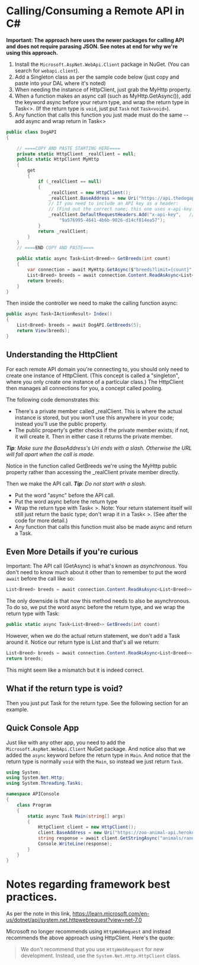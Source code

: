 # Calling/Consuming a Remote API in C#

**Important: The approach here uses the newer packages for calling API and does not require parasing JSON. See notes at end for why we're using this approach.**

1. Install the ``Microsoft.AspNet.WebApi.Client`` package in NuGet. (You can search for ``webapi.client``).
2. Add a Singleton class as per the sample code below (just copy and paste into your DAL where it's noted)
3. When needing the instance of HttpClient, just grab the MyHttp property.
4. When a function makes an async call (such as MyHttp.GetAsync()), add the keyword async before your return type, and wrap the return type in Task<>. (If the return type is ``void``, just put ``Task`` not ``Task<void>``).
5. Any function that calls this function you just made must do the same -- add async and wrap return in Task<>

```cs
public class DogAPI
{

    // ====COPY AND PASTE STARTING HERE====
    private static HttpClient _realClient = null;
    public static HttpClient MyHttp
    {
        get
        {
            if (_realClient == null)
            {
                _realClient = new HttpClient();
                _realClient.BaseAddress = new Uri("https://api.thedogapi.com/v1/"); // ADD YOUR OWN BASE ADDRESS HERE
                // If you need to include an API key as a header:
                // (Find out the correct name; this one uses x-api-key.)
                _realClient.DefaultRequestHeaders.Add("x-api-key",   // REPLACE WITH YOUR OWN API KEY STUFF
                    "9a576995-4641-4b6b-9026-d14cf814ea57");
            }
            return _realClient;
        }
    }
    // ====END COPY AND PASTE====

    public static async Task<List<Breed>> GetBreeds(int count)
    {
        var connection = await MyHttp.GetAsync($"breeds?limit={count}");
        List<Breed> breeds = await connection.Content.ReadAsAsync<List<Breed>>();
        return breeds;
    }
}
```

Then inside the controller we need to make the calling function async:

```cs
public async Task<IActionResult> Index()
{
    List<Breed> breeds = await DogAPI.GetBreeds(5);
    return View(breeds);
}

```


## Understanding the HttpClient

For each remote API domain you're connecting to, you should only need to create one instance of HttpClient. (This concept is called a "singleton", where you only create one instance of a particular class.) The HttpClient then manages all connections for you, a concept called pooling.

The following code demonstrates this:
* There's a private member called _realClient. This is where the actual instance is stored, but you won't use this anywhere in your code; instead you'll use the public property.
* The public property's getter checks if the private member exists; if not, it will create it. Then in either case it returns the private member.

***Tip**: Make sure the BaseAddress's Uri ends with a slash. Otherwise the URL will fall apart when the call is made.*

Notice in the function called GetBreeds we're using the MyHttp public property rather than accessing the _realClient private member directly.

Then we make the API call. ***Tip**: Do not start with a slash.*

* Put the word "async" before the API call.
* Put the word async before the return type
* Wrap the return type with Task< >. Note: Your return statement itself will still just return the basic type; don't wrap it in a Task< >. (See after the code for more detail.)
* Any function that calls this function must also be made async and return a Task.

## Even More Details if you're curious

Important: The API call (GetAsync) is what's known as *asynchronous*. You don't need to know much about it other than to remember to put the word ``await`` before the call like so:

```cs
List<Breed> breeds = await connection.Content.ReadAsAsync<List<Breed>>();
```

The only downside is that now this method needs to also be asynchronous. To do so, we put the word async before the return type, and we wrap the return type with Task:

```cs
public static async Task<List<Breed>> GetBreeds(int count)
```

However, when we do the actual return statement, we don't add a Task around it. Notice our return type is List<Breed> and that's all we return:

```cs
List<Breed> breeds = await connection.Content.ReadAsAsync<List<Breed>>();
return breeds;
```

This might seem like a mismatch but it is indeed correct.


## What if the return type is void?

Then you just put Task for the return type. See the following section for an example.

## Quick Console App

Just like with any other app, you need to add the ``Microsoft.AspNet.WebApi.Client`` NuGet package. And notice also that we added the ``async`` keyword before the return type in ``Main``. And notice that the return type is normally ``void`` with the ``Main``, so instead we just return ``Task``.


```cs
using System;
using System.Net.Http;
using System.Threading.Tasks;

namespace APIConsole
{
    class Program
    {
        static async Task Main(string[] args)
        {
            HttpClient client = new HttpClient();
            client.BaseAddress = new Uri("https://zoo-animal-api.herokuapp.com/");
            string response = await client.GetStringAsync("animals/rand/3");
            Console.WriteLine(response);
        }
    }
}
```

# Notes regarding framework best practices.

As per the note in this link, https://learn.microsoft.com/en-us/dotnet/api/system.net.httpwebrequest?view=net-7.0

Microsoft no longer recommends using ``HttpWebRequest`` and instead recommends the above approach using HttpClient. Here's the quote:

> We don't recommend that you use ``HttpWebRequest`` for new development. Instead, use the ``System.Net.Http.HttpClient`` class.

